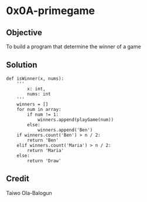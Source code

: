 # 0x0A-primegame

## Objective
To build a program that determine the winner of a game

## Solution

```
def isWinner(x, nums):
    '''
        x: int,
        nums: int
    '''
    winners = []
    for num in array:
        if num != 1:
            winners.append(playGame(num))
        else:
            winners.append('Ben')
    if winners.count('Ben') > n / 2:
        return 'Ben'
    elif winners.count('Maria') > n / 2:
        return 'Maria'
    else:
        return 'Draw'
```

## Credit
Taiwo Ola-Balogun